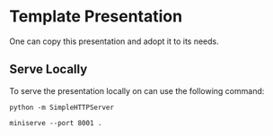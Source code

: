 # Template Presentation
One can copy this presentation and adopt it to its needs.

## Serve Locally
To serve the presentation locally on can use the following command:

```
python -m SimpleHTTPServer
```

```
miniserve --port 8001 .
```